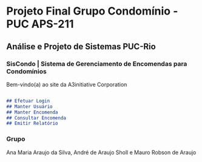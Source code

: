 # Projeto Final Grupo Condomínio - PUC APS-211 

## Análise e Projeto de Sistemas PUC-Rio

### SisCondo | Sistema de Gerenciamento de Encomendas para Condomínios

Bem-vindo(a) ao site da A3initiative Corporation 

```markdown

## Efetuar Login 
## Manter Usuário
## Manter Encomenda
## Consultar Encomenda
## Emitir Relatório

```

### Grupo

Ana Maria Araujo da Silva, André de Araujo Sholl e Mauro Robson de Araujo

